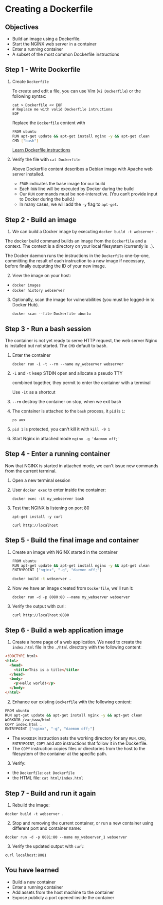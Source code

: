 
# Creating a Dockerfile

## Objectives

* Build an image using a Dockerfile.
* Start the NGINX web server in a container
* Enter a running container
* A subset of the most common Dockerfile instructions

## Step 1 - Write Dockerfile

1. Create `Dockerfile`

   To create and edit a file, you can use Vim (`vi Dockerfile`) or the following syntax:
   ```
   cat > Dockerfile << EOF
   # Replace me with valid Dockerfile intructions
   EOF
   ```

   Replace the `Dockerfile` content with
   ```bash
   FROM ubuntu
   RUN apt-get update && apt-get install nginx -y && apt-get clean
   CMD ["bash"]
   ```

   [Learn Dockerfile instructions](https://docs.docker.com/engine/reference/builder/#format)

2. Verify the file with `cat Dockerfile`

   Above Dockerfile content describes a Debian image with Apache web server installed.

   - `FROM` indicates the base image for our build
   - Each `RUN` line will be executed by Docker during the build
   - Our `RUN` commands must be non-interactive. (You can‘t provide input to Docker during the build.)
   - In many cases, we will add the `-y` flag to `apt-get`.

## Step 2 - Build an image

1. We can build a Docker image by executing `docker build -t webserver .`

  The docker build command builds an image from the `Dockerfile` and a context. The context is a directory on your local filesystem (currently is `.`).

  The Docker daemon runs the instructions in the `Dockerfile` one-by-one, committing the result of each instruction to a new image if necessary, before finally outputting the ID of your new image.

2. View the image on your host:

  - `docker images`
  - `docker history webserver`

3. Optionally, scan the image for vulnerabilities (you must be logged-in to Docker Hub). 

   `docker scan --file Dockerfile ubuntu`

## Step 3 - Run a bash session

The container is not yet ready to serve HTTP request, the web server Nginx is installed but not started. The `CMD` default to bash.

1. Enter the container

   `docker run -i -t --rm --name my_webserver webserver`

2. `-i` and `-t` keep STDIN open and allocate a pseudo TTY

   combined together, they permit to enter the container with a terminal

   Use `-it` as a shortcut

3. `--rm` destroy the container on stop, when we exit bash

4. The container is attached to the `bash` process, it `pid` is `1`:

   `ps aux`

5. `pid 1` is protected, you can't kill it with `kill -9 1` 

6. Start Nginx in attached mode `nginx -g 'daemon off;'`

## Step 4 - Enter a running container

Now that NGINX is started in attached mode, we can't issue new commands from the current terminal.

1. Open a new terminal session

2. User `docker exec` to enter inside the container:

   `docker exec -it my_webserver bash`

3. Test that NGINX is listening on port 80

   ```
   apt-get install -y curl
   
   curl http://localhost
   ```

## Step 5 - Build the final image and container

1. Create an image with NGINX started in the container

   ```bash
   FROM ubuntu
   RUN apt-get update && apt-get install nginx -y && apt-get clean
   ENTRYPOINT ["nginx", "-g", "daemon off;"]
   ```

   ```bash
   docker build -t webserver .
   ```

2. Now we have an image created from `Dockerfile`, we'll run it:

   `docker run -d -p 8080:80 --name my_webserver webserver`

3. Verify the output with curl:

   `curl http://localhost:8080`

## Step 6 - Build a web application image

1. Create a home page of a web application. We need to create the `index.html` file in the `./html` directory with the following content:

  ```html
  <!DOCTYPE html>
  <html>
    <head>
      <title>This is a title</title>
    </head>
    <body>
      <p>Hello world!</p>
    </body>
  </html>
  ```

2. Enhance our existing `Dockerfile` with the following content:

  ```bash
  FROM ubuntu
  RUN apt-get update && apt-get install nginx -y && apt-get clean
  WORKDIR /var/www/html
  COPY index.html .
  ENTRYPOINT ["nginx", "-g", "daemon off;"]
  ```

  - The `WORKDIR` instruction sets the working directory for any `RUN`, `CMD`, `ENTRYPOINT`, `COPY` and `ADD` instructions that follow it in the Dockerfile.
  - The `COPY` instruction copies files or directories from the host to the filesystem of the container at the specific path.

3. Verify:

  - the `Dockerfile`: `cat Dockerfile`
  - the HTML file: `cat html/index.html`

## Step 7 - Build and run it again

1. Rebuild the image:

  `docker build -t webserver .`

2. Stop and removing the current container, or run a new container using different port and container name:

  `docker run -d -p 8081:80 --name my_webserver_1 webserver`

3. Verify the updated output with `curl`:

  `curl localhost:8081`

## You have learned

* Build a new container
* Enter a running container
* Add assets from the host machine to the container
* Expose publicly a port opened inside the container

